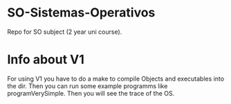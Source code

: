 # SO-Sistemas-Operativos
Repo for SO subject (2 year uni course). 

# Info about V1
For using V1 you have to do a make to compile Objects and executables into the dir. Then you can run some example programms like programVerySimple. Then you will see the trace of the OS.

